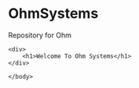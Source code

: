 # OhmSystems
Repository for Ohm
<!doctype html>
<html>
	<head>
		<title>javaScript</title>
	</head>
	<body>
	
	<div>
		<h1>Welcome To Ohm Systems</h1>
	</div>
	
	</body>
</html>
